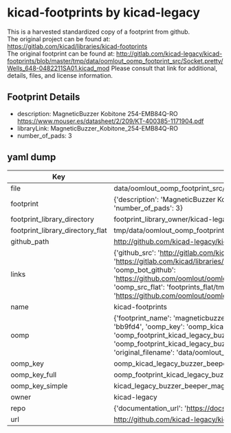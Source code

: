 # kicad-footprints by kicad-legacy  
This is a harvested standardized copy of a footprint from github.  
The original project can be found at:  
https://gitlab.com/kicad/libraries/kicad-footprints  
The original footprint can be found at:
http://gitlab.com/kicad-legacy/kicad-footprints/blob/master/tmp/data/oomlout_oomp_footprint_src/Socket.pretty/Wells_648-0482211SA01.kicad_mod
Please consult that link for additional, details, files, and license information.  
## Footprint Details
* description: MagneticBuzzer Kobitone 254-EMB84Q-RO https://www.mouser.es/datasheet/2/209/KT-400385-1171904.pdf  
* libraryLink: MagneticBuzzer_Kobitone_254-EMB84Q-RO  
* number_of_pads: 3  
## yaml dump  
| Key | Value |  
| --- | --- |  
| file | data/oomlout_oomp_footprint_src/kicad-footprints/Buzzer_Beeper.pretty/MagneticBuzzer_Kobitone_254-EMB84Q-RO.kicad_mod |  
| footprint | {'description': 'MagneticBuzzer Kobitone 254-EMB84Q-RO https://www.mouser.es/datasheet/2/209/KT-400385-1171904.pdf', 'libraryLink': 'MagneticBuzzer_Kobitone_254-EMB84Q-RO', 'number_of_pads': 3} |  
| footprint_library_directory | footprint_library_owner/kicad-legacy_kicad-footprints |  
| footprint_library_directory_flat | tmp/data/oomlout_oomp_footprint_src/footprints_flat/kicad_legacy_buzzer_beeper_magneticbuzzer_kobitone_254_emb84q_ro/working |  
| github_path | http://github.com/kicad-legacy/kicad-footprints/blob/master/tmp/data/oomlout_oomp_footprint_src/Buzzer_Beeper.pretty/MagneticBuzzer_Kobitone_254-EMB84Q-RO.kicad_mod |  
| links | {'github_src': 'http://gitlab.com/kicad-legacy/kicad-footprints/blob/master/tmp/data/oomlout_oomp_footprint_src/Socket.pretty/Wells_648-0482211SA01.kicad_mod', 'github_src_repo': 'https://gitlab.com/kicad/libraries/kicad-footprints', 'oomp_bot': 'tmp/data/oomlout_oomp_footprint_src/footprints/kicad_legacy_buzzer_beeper_magneticbuzzer_kobitone_254_emb84q_ro/working', 'oomp_bot_github': 'https://github.com/oomlout/oomlout_oomp_footprint_bot/tree/main/tmp/data/oomlout_oomp_footprint_src/footprints/kicad_legacy_buzzer_beeper_magneticbuzzer_kobitone_254_emb84q_ro/working', 'oomp_src_flat': 'footprints_flat/tmp/data/oomlout_oomp_footprint_src/footprints_flat/kicad_legacy_buzzer_beeper_magneticbuzzer_kobitone_254_emb84q_ro/working', 'oomp_src_flat_github': 'https://github.com/oomlout/oomlout_oomp_footprint_src/tree/main/tmp/data/oomlout_oomp_footprint_src/footprints_flat/kicad_legacy_buzzer_beeper_magneticbuzzer_kobitone_254_emb84q_ro/working'} |  
| name | kicad-footprints |  
| oomp | {'footprint_name': 'magneticbuzzer_kobitone_254_emb84q_ro', 'library_name': 'buzzer_beeper', 'md5': 'bb9fd46493e4c884eb9c73ad7bca26fa', 'md5_10': 'bb9fd46493', 'md5_5': 'bb9fd', 'md5_6': 'bb9fd4', 'oomp_key': 'oomp_kicad_legacy_buzzer_beeper_magneticbuzzer_kobitone_254_emb84q_ro', 'oomp_key_extra': 'oomp_footprint_kicad_legacy_buzzer_beeper_magneticbuzzer_kobitone_254_emb84q_ro', 'oomp_key_full': 'oomp_footprint_kicad_legacy_buzzer_beeper_magneticbuzzer_kobitone_254_emb84q_ro_bb9fd4', 'oomp_key_simple': 'kicad_legacy_buzzer_beeper_magneticbuzzer_kobitone_254_emb84q_ro', 'original_filename': 'data/oomlout_oomp_footprint_src/kicad-footprints/Buzzer_Beeper.pretty/MagneticBuzzer_Kobitone_254-EMB84Q-RO.kicad_mod', 'owner_name': 'kicad_legacy'} |  
| oomp_key | oomp_kicad_legacy_buzzer_beeper_magneticbuzzer_kobitone_254_emb84q_ro |  
| oomp_key_full | oomp_footprint_kicad_legacy_buzzer_beeper_magneticbuzzer_kobitone_254_emb84q_ro |  
| oomp_key_simple | kicad_legacy_buzzer_beeper_magneticbuzzer_kobitone_254_emb84q_ro |  
| owner | kicad-legacy |  
| repo | {'documentation_url': 'https://docs.github.com/rest/repos/repos#get-a-repository', 'message': 'Not Found'} |  
| url | http://github.com/kicad-legacy/kicad-footprints |  

